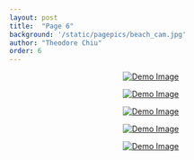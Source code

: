 ```yaml
---
layout: post
title:  "Page 6"
background: '/static/pagepics/beach_cam.jpg'
author: "Theodore Chiu"
order: 6
---
```


<p style="text-align:center;"><a href="{{ "static/pics/48.jpg" | relative_url}}">
	<img class="img-fluid" src="{{ "static/pics/48.jpg" | relative_url}}" alt="Demo Image">
</a></p>

<p style="text-align:center;"><a href="{{ "static/pics/47.jpg" | relative_url}}">
	<img class="img-fluid" src="{{ "static/pics/47.jpg" | relative_url}}" alt="Demo Image">
</a></p>

<p style="text-align:center;"><a href="{{ "static/pics/46.jpg" | relative_url}}">
	<img class="img-fluid" src="{{ "static/pics/46.jpg" | relative_url}}" alt="Demo Image">
</a></p>

<p style="text-align:center;"><a href="{{ "static/pics/45.jpg" | relative_url}}">
	<img class="img-fluid" src="{{ "static/pics/45.jpg" | relative_url}}" alt="Demo Image">
</a></p>

<p style="text-align:center;"><a href="{{ "static/pics/44.jpg" | relative_url}}">
	<img class="img-fluid" src="{{ "static/pics/44.jpg" | relative_url}}" alt="Demo Image">
</a></p>

